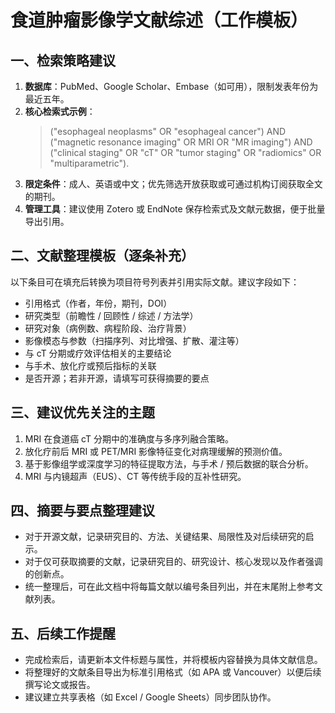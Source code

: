 # 食道肿瘤影像学文献综述（工作模板）

## 一、检索策略建议
1. **数据库**：PubMed、Google Scholar、Embase（如可用），限制发表年份为最近五年。
2. **核心检索式示例**：
   > ("esophageal neoplasms" OR "esophageal cancer") AND ("magnetic resonance imaging" OR MRI OR "MR imaging") AND ("clinical staging" OR "cT" OR "tumor staging" OR "radiomics" OR "multiparametric").
3. **限定条件**：成人、英语或中文；优先筛选开放获取或可通过机构订阅获取全文的期刊。
4. **管理工具**：建议使用 Zotero 或 EndNote 保存检索式及文献元数据，便于批量导出引用。

## 二、文献整理模板（逐条补充）
以下条目可在填充后转换为项目符号列表并引用实际文献。建议字段如下：
- 引用格式（作者，年份，期刊，DOI）
- 研究类型（前瞻性 / 回顾性 / 综述 / 方法学）
- 研究对象（病例数、病程阶段、治疗背景）
- 影像模态与参数（扫描序列、对比增强、扩散、灌注等）
- 与 cT 分期或疗效评估相关的主要结论
- 与手术、放化疗或预后指标的关联
- 是否开源；若非开源，请填写可获得摘要的要点

## 三、建议优先关注的主题
1. MRI 在食道癌 cT 分期中的准确度与多序列融合策略。
2. 放化疗前后 MRI 或 PET/MRI 影像特征变化对病理缓解的预测价值。
3. 基于影像组学或深度学习的特征提取方法，与手术 / 预后数据的联合分析。
4. MRI 与内镜超声（EUS）、CT 等传统手段的互补性研究。

## 四、摘要与要点整理建议
- 对于开源文献，记录研究目的、方法、关键结果、局限性及对后续研究的启示。
- 对于仅可获取摘要的文献，记录研究目的、研究设计、核心发现以及作者强调的创新点。
- 统一整理后，可在此文档中将每篇文献以编号条目列出，并在末尾附上参考文献列表。

## 五、后续工作提醒
- 完成检索后，请更新本文件标题与属性，并将模板内容替换为具体文献信息。
- 将整理好的文献条目导出为标准引用格式（如 APA 或 Vancouver）以便后续撰写论文或报告。
- 建议建立共享表格（如 Excel / Google Sheets）同步团队协作。
